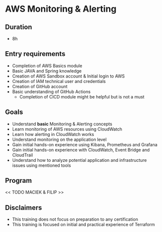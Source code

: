 # AWS Monitoring & Alerting
## Duration
* 8h

## Entry requirements
* Completion of AWS Basics module
* Basic JAVA and Spring knowledge
* Creation of AWS Sandbox account & Initial login to AWS
* Creation of IAM technical user and credentials
* Creation of GitHub account
* Basic understanding of GitHub Actions
  * Completion of CICD module might be helpful but is not a must

## Goals
* Understand **basic** Monitoring & Alerting concepts
* Learn monitoring of AWS resources using CloudWatch
* Learn how alerting in CloudWatch works
* Understand monitoring on the application level
* Gain initial hands-on experience using Kibana, Prometheus and Grafana
* Gain initial hands-on experience with CloudWatch, Event Bridge and CloudTrail
* Understand how to analyze potential application and infrastructure issues using mentioned tools

## Program
<< TODO MACIEK & FILIP >>

## Disclaimers
* This training does not focus on preparation to any certification
* This training is focused on initial and practical experience of Terraform

